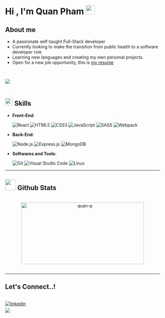 # Hi , I'm Quan Pham <img src="https://media.giphy.com/media/hvRJCLFzcasrR4ia7z/giphy.gif" width="30">

## About me

- A passionate self-taught Full-Stack developer
- Currently looking to make the transition from public health to a software developer role
- Learning new languages and creating my own personal projects.
- Open for  a new job opportunity, this is [my resume](https://github.com/Quan-p/quan-p/blob/main/Quan%20Pham%20Resume%2011-29-2022.pdf)

<br>

<img src="https://user-images.githubusercontent.com/73097560/115834477-dbab4500-a447-11eb-908a-139a6edaec5c.gif"><br><br>

## <img src="https://media2.giphy.com/media/QssGEmpkyEOhBCb7e1/giphy.gif?cid=ecf05e47a0n3gi1bfqntqmob8g9aid1oyj2wr3ds3mg700bl&rid=giphy.gif" width ="25"><b> Skills</b>

<p align="center">

- **Front-End**:
	
   	![React](https://img.shields.io/badge/React-333333.svg?style=for-the-badge&logo=React&logoColor=white)
   	![HTML5](https://img.shields.io/badge/HTML5-333333.svg?style=for-the-badge&logo=html5&logoColor=white)
   	![CSS3](https://img.shields.io/badge/CSS-333333.svg?style=for-the-badge&logo=css3&logoColor=white)
   	![JavaScript](https://img.shields.io/badge/JavaScript-333333.svg?style=for-the-badge&logo=javascript&logoColor=white)
	![SASS](https://img.shields.io/badge/SASS%20-333333.svg?style=for-the-badge&logo=Sass&logoColor=white)
	![Webpack](https://img.shields.io/badge/webpack%20-333333.svg?style=for-the-badge&logo=Sass&logoColor=white)
    
- **Back-End**:
	
	![Node.js](https://img.shields.io/badge/node.js-333333.svg?style=for-the-badge&logo=node.js&logoColor=white)
   	![Express.js](https://img.shields.io/badge/express.js-333333.svg?style=for-the-badge&logo=express&logoColor=white)
   	![MongoDB](https://img.shields.io/badge/mongodb-333333.svg?style=for-the-badge&logo=mongodb&logoColor=white)
   

- **Softwares and Tools**:

	![Git](https://img.shields.io/badge/git-%23F05033.svg?style=for-the-badge&logo=git&logoColor=white)
	![Visual Studio Code](https://img.shields.io/badge/Visual%20Studio%20Code-0078d7.svg?style=for-the-badge&logo=visual-studio-code&logoColor=white)
	![Linux](https://img.shields.io/badge/Linux-FCC624?style=for-the-badge&logo=linux&logoColor=black) 


</p>

-----


## <img src="https://media.giphy.com/media/iY8CRBdQXODJSCERIr/giphy.gif" width="35"><b> Github Stats </b>
<br>

<div align="center">

<!-- <a href="https://github.com/quan-p/">
  <img src="https://github-readme-stats.vercel.app/api?username=quan-p&include_all_commits=true&count_private=true&show_icons=true&line_height=20&title_color=7A7ADB&icon_color=2234AE&text_color=D3D3D3&bg_color=0,000000,130F40" width="400" height="200"/> -->
  <img src="https://github-readme-stats.vercel.app/api/top-langs?username=quan-p&show_icons=true&locale=en&layout=compact&line_height=20&title_color=7A7ADB&icon_color=2234AE&text_color=D3D3D3&bg_color=0,000000,130F40" width="400" height="200" alt="quan-p"/>

</a>
</div>

<br>

-----

## <b> Let's Connect..!</b>
<br>
<div align='left'>

<a href="[https://linkedin.com/in/0xabdulkhalid](https://www.linkedin.com/in/quan-phamm/)" target="_blank">
<img src="https://img.shields.io/badge/linkedin:  Quan-%2300acee.svg?color=405DE6&style=for-the-badge&logo=linkedin&logoColor=white" alt=linkedin style="margin-bottom: 5px;"/>
</a>

<br>

<a href="mailto:m.phamquan@gmail.com" target="_blank">
<img src="https://img.shields.io/badge/gmail:  Quan-%23EA4335.svg?style=for-the-badge&logo=gmail&logoColor=white" t=mail style="margin-bottom: 5px;" />
</a>

</div>
